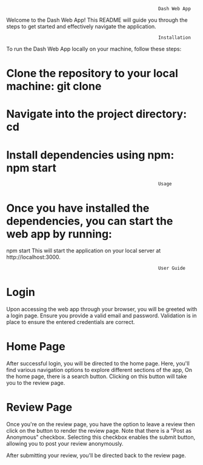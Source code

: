                                                             Dash Web App
Welcome to the Dash Web App! This README will guide you through the steps to get started and effectively navigate the application.

                                                            Installation
To run the Dash Web App locally on your machine, follow these steps:
# Clone the repository to your local machine: git clone <repository-url>
# Navigate into the project directory: cd <project-directory>
# Install dependencies using npm: npm start

                                                            Usage
# Once you have installed the dependencies, you can start the web app by running: 
 npm start
 This will start the application on your local server at http://localhost:3000.

                                                            User Guide
# Login                                                            
Upon accessing the web app through your browser, you will be greeted with a login page. Ensure you provide a valid email and password. Validation is in place to ensure the entered credentials are correct.

# Home Page
After successful login, you will be directed to the home page. Here, you'll find various navigation options to explore different sections of the app, On the home page, there is a search button. Clicking on this button will take you to the review page.

# Review Page
Once you're on the review page, you have the option to leave a review then click on the button to render the review page. Note that there is a "Post as Anonymous" checkbox. Selecting this checkbox enables the submit button, allowing you to post your review anonymously.

After submitting your review, you'll be directed back to the review page.
